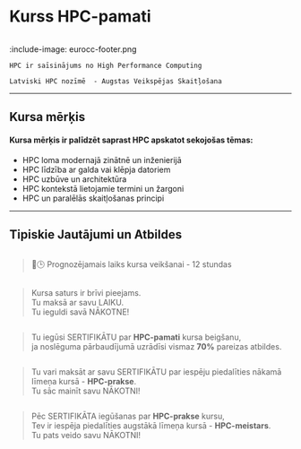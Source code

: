 # Kurss HPC-pamati

<!-- ## Par kursu -->

```attention-note {label: "Kursu piedāvā "}
```

:include-image: eurocc-footer.png

```attention-note {label: "Ko nozīmē HPC? "}
HPC ir saīsinājums no High Performance Computing
```

```attention-note {label: "Tev ir jāzin šo "}
Latviski HPC nozīmē  - Augstas Veikspējas Skaitļošana 
```
---

## Kursa mērķis

#### Kursa mērķis ir palīdzēt saprast HPC apskatot sekojošas tēmas:

- HPC loma modernajā zinātnē un inženierijā
- HPC līdzība ar galda vai klēpja datoriem
- HPC uzbūve un architektūra
- HPC kontekstā lietojamie termini un žargoni 
- HPC un paralēlās skaitļošanas principi

---

## Tipiskie Jautājumi un Atbildes 

```attention-question {label: "Cik ilgi ir jāstudē? "}
```

> 🍃🕒 Prognozējamais laiks kursa veikšanai - 12 stundas



```attention-question {label: "Cik ir jāmaksā? "}
```

>  Kursa saturs ir brīvi pieejams.   
 Tu maksā ar savu LAIKU.  
 Tu ieguldi savā NĀKOTNE!

```attention-question {label: "Vai ES iegūšu kādu DOKUMENTU? "}
```
> Tu iegūsi SERTIFIKĀTU par **HPC-pamati** kursa beigšanu,   
ja noslēguma pārbaudījumā uzrādīsi vismaz **70%** pareizas atbildes.

```attention-question {label: "Kur MAN var noderēt SERTIFIKĀTS? "}
```

>  Tu vari maksāt ar savu SERTIFIKĀTU par iespēju piedalīties nākamā līmeņa kursā - **HPC-prakse**.  
Tu sāc mainīt savu NĀKOTNI!

```attention-question {label: "Dzirdēts, ka esot ir trīs HPC kursi... "}
```
>  Pēc SERTIFIKĀTA iegūšanas par **HPC-prakse** kursu,  
Tev ir iespēja piedalīties augstākā līmeņa kursā - **HPC-meistars**.  
Tu pats veido savu NĀKOTNI!
